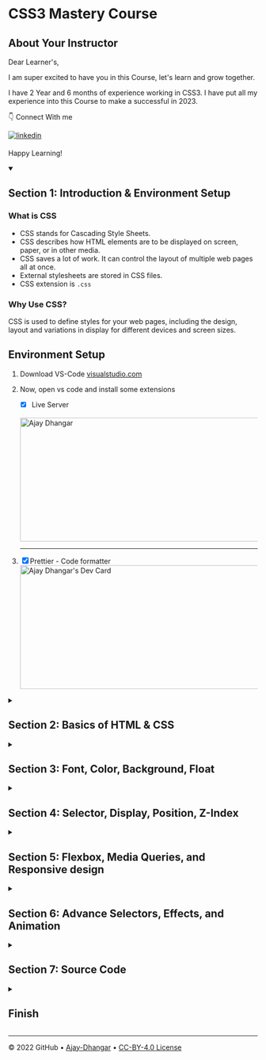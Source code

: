# CSS3 Mastery Course

## About Your Instructor

Dear Learner's,

I am super excited to have you in this Course, let's learn and grow together.

I have 2 Year and 6 months of experience working in CSS3. I have put all my experience into this Course to make a successful in 2023.

👇 Connect With me 

<a href="https://linkedin.com/in/ajay-dhangar-bb89b4227/" target="_blank">
<img src=https://img.shields.io/badge/linkedin-%231E77B5.svg?&style=for-the-badge&logo=linkedin&logoColor=white alt=linkedin style="margin-bottom: 5px;" />
</a>

<br />

Happy Learning!

<details id=1 open>
<summary><h2>Section 1: Introduction & Environment Setup </h2></summary>

<h3> What is CSS </h3>

- CSS stands for Cascading Style Sheets.
- CSS describes how HTML elements are to be displayed on screen, paper, or in other media.
- CSS saves a lot of work. It can control the layout of multiple web pages all at once.
- External stylesheets are stored in CSS files.
- CSS extension is `.css` 

<h3>Why Use CSS?</h3>
<p>CSS is used to define styles for your web pages, including the design, layout and variations in display for different devices and screen sizes.</p>

## Environment Setup 

1. Download VS-Code [visualstudio.com](https://code.visualstudio.com/download)

2. Now, open vs code and install some extensions 
   - [X] Live Server
   <br/>
   <img src="https://user-images.githubusercontent.com/99037494/215412999-8108144f-7d26-4df5-a017-f65d9859aa7e.png?r=3r9" width="500" height="250" align="center" alt="Ajay Dhangar"/><br /> <hr/.
  
    - [X] Prettier - Code formatter <br />
    <img src="https://user-images.githubusercontent.com/99037494/215414513-6a7ee1ff-262d-4788-81c6-5ba1e17e6262.png?r=3r9" width="500" height="250" align="center" alt="Ajay Dhangar's Dev Card"/><br />



</details>

<details id=2>
<summary><h2>Section 2: Basics of HTML & CSS</h2></summary>

Now, Create a new file

### your first `HTML` and `HTML` Structure.

First create `index.html ` file
in vs code and press key ` ! ` OR ` shift ` + ` 1 ` key then press ` Enter ` Because it is html boilerplate code shortcut key in  vscode. Otherwise write this Code.

`index.html`

``` HTML
<!DOCTYPE html>
<html lang="en">
<head>
    <meta charset="UTF-8">
    <meta http-equiv="X-UA-Compatible" content="IE=edge">
    <meta name="viewport" content="width=device-width, initial-scale=1.0">
    <title>Basics of HTML & CSS</title>
</head>
<body>
    <h1>Basics of HTML & CSS</h1>    
</body>
</html>
```
<br />

`Output`

<br />

![image](https://user-images.githubusercontent.com/99037494/215420445-71a3f3c6-cf28-4093-8bbd-438d79ce1525.png)

### Explanation:

- The `<!DOCTYPE html>` declaration defines that this document is an HTML5 document
- The `<html>` element is the root or parent element of an HTML page
- The `<head>` element contains meta information about the HTML page
- The `<title>` element specifies a title for the HTML page (which is shown in the browser's title bar or in the page's tab)
- The `<body>` element defines the document's body, and is a container for all the visible contents, such as headings, paragraphs, images, hyperlinks, tables, lists, etc.
- The `<h1>` element defines a large heading
- `lang="en"` difines english language. You can use any lnguage in `lang=" "`.

### What is CSS?

CSS (Cascading Style Sheets) is the code that styles web content.It is not a programming language and not a markup language either. It is a style sheet language. CSS is what you use to selectively style HTML elements. For example, this CSS selects paragraph text, setting the color to green:

```css
p {
  color: green;
}
```

**Explaination :** `p` is `selecter`, `color` is `property`, and `green` is `value`.

### Different ways of using `CSS3`

 CSS can be added to HTML documents in 3 ways:
 - **Inline** - by using the `style` attribute inside HTML elements
 - **Internal** - by using a `<style>` element in the `<head>` section
 - **External** - by using a `<link>` element to link to an external `CSS` file
 
***for Example:*** create `index.html` file and write this cade and view output.

### Inline :

```html
<!DOCTYPE html>
<html lang="en">
<head>
    <meta charset="UTF-8">
    <meta http-equiv="X-UA-Compatible" content="IE=edge">
    <meta name="viewport" content="width=device-width, initial-scale=1.0">
    <title>Basics of HTML & CSS</title>
</head>
<body>
    <h1 style="color:blue">Getting Started CSS with <span style="color: green;">Aj Zero Coding</span></h1>
</body>
</html>
```

### Internal :

```html
<!DOCTYPE html>
<html lang="en">
<head>
    <meta charset="UTF-8">
    <meta http-equiv="X-UA-Compatible" content="IE=edge">
    <meta name="viewport" content="width=device-width, initial-scale=1.0">
    <title>Basics of HTML & CSS</title>
    <style>
        h1{
            color:blue;
        }
        span{
            color: green;
        }
    </style>
</head>
<body>
    <h1>Getting Started CSS with <span>Aj Zero Coding</span></h1>
</body>
</html>
```

### External :

you need two files: `index.html` and `style.css`.

`index.html`

```html
<!DOCTYPE html>
<html lang="en">
<head>
    <meta charset="UTF-8">
    <meta http-equiv="X-UA-Compatible" content="IE=edge">
    <meta name="viewport" content="width=device-width, initial-scale=1.0">
    <title>Basics of HTML & CSS</title>
    <link rel="stylesheet" href="./style.css">    
</head>
<body>
    <h1>Getting Started CSS with <span>Aj Zero Coding</span></h1>
</body>
</html>
```

`style.css`

```css
h1 {
  color: blue;
}
span {
  color: green;
}

```

### Output :

![image](https://user-images.githubusercontent.com/99037494/216768238-3249d0c6-50ca-48d5-b413-e6072d6d9c12.png)

</details>


<details id=3>
<summary><h2>Section 3: Font, Color, Background, Float</h2></summary>

## 1. Selectors in CSS
   
 **4 types of selector in CSS**
   
 - CSS element selector 
 - CSS id selector
 - CSS Class selector
 - The CSS grouping selector
   
**For Example :**
   
`index.html`

```html
<!DOCTYPE html>
<html lang="en">
<head>
    <meta charset="UTF-8">
    <meta http-equiv="X-UA-Compatible" content="IE=edge">
    <meta name="viewport" content="width=device-width, initial-scale=1.0">
    <title>Basics of HTML & CSS</title>
    <link rel="stylesheet" href="./style.css">    
</head>
<body>
    <h1>Getting Started CSS with <span>Aj Zero Coding</span></h1>
    <p>This is paragraph one</p>
    <p id="pera">This is paragraph two</p>
    <p class="pera">This is paragraph three</p>
</body>
</html>
```
   
`style.css`
```css
h1 {
  color: blue;
}
span {
  color: green;
}
/* === CSS element selector === */
p {
  color: red;
  font-size: 20px;
}
/* === CSS id selector === */
#pera {
  color: #fff;
  background-color: cadetblue;
  font-size: 22px;
}
/* === CSS class selector === */
.pera {
  color: #f8f81a;
  background-color: orangered;
  font-size: 22px;
}
/* === The CSS grouping selector === */
h1,
p {
  text-align: center;
}
```

### Output:

![Selectors](https://user-images.githubusercontent.com/99037494/216819382-f1f72e7b-a6d0-4d14-b610-3a18a9ad1cad.png)

   

</details>


<details id=4>
<summary><h2>Section 4: Selector, Display, Position, Z-Index</h2></summary>


</details>

<details id=5>
<summary><h2>Section 5: Flexbox, Media Queries, and Responsive design</h2></summary>


</details>

<details id=6>
<summary><h2>Section 6: Advance Selectors, Effects, and Animation</h2></summary>


</details>

<details id=7>
<summary><h2>Section 7: Source Code</h2></summary>


</details>

<details id=X>
<summary><h2>Finish</h2></summary>

### What's next?

</details>


---


&copy; 2022 GitHub &bull; [Ajay-Dhangar](https://github.com/Ajay-Dhangar) &bull; [CC-BY-4.0 License](#)
